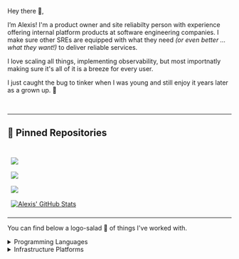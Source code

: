 Hey there 👋,

I’m Alexis! I'm a product owner and site reliabilty person with experience
offering internal platform products at software engineering companies. I make
sure other SREs are equipped with what they need _(or even better &hellip; what
they want!)_ to deliver reliable services.

I love scaling all things, implementing observability, but most importnatly
making sure it's all of it is a breeze for every user.

I just caught the bug to tinker when I was young and still enjoy it years later as a grown
up. 💪

<br>

<hr/>

## 📌 Pinned Repositories

<br>

<a href="https://github.com/avanier/ax-helm-charts">
  <img align="center" style="margin:0.5rem" src="https://github-readme-stats.vercel.app/api/pin/?username=avanier&repo=ax-helm-charts&title_color=ffffff&text_color=c9cacc&icon_color=4AB197&bg_color=1A2B34" />
</a>

<br>

<a href="https://github.com/avanier/papercert">
  <img align="center" style="margin:0.5rem" src="https://github-readme-stats.vercel.app/api/pin/?username=avanier&repo=papercert&title_color=ffffff&text_color=c9cacc&icon_color=4AB197&bg_color=1A2B34" />
</a>

<br>

<a href="https://github.com/avanier/gorecptprint">
  <img align="center" style="margin:0.5rem" src="https://github-readme-stats.vercel.app/api/pin/?username=avanier&repo=gorecptprint&title_color=ffffff&text_color=c9cacc&icon_color=4AB197&bg_color=1A2B34" />
</a>

<br>


<a href="https://github.com/avanier">
  <img align="center" style="margin:0.5rem" src="https://github-readme-stats.vercel.app/api?username=avanier&show_icons=true&line_height=27&count_private=true&title_color=ffffff&text_color=c9cacc&icon_color=4AB097&bg_color=1A2B34" alt="Alexis' GitHub Stats" />
</a>

<hr/>

You can find below a logo-salad 🥗 of things I've worked with.

<details>
<summary>Programming Languages</summary>

![](https://img.shields.io/badge/Golang-noappear?logo=go&style=plastic&color=gray)
![](https://img.shields.io/badge/Ruby-noappear?logo=ruby&style=plastic&color=gray)
![](https://img.shields.io/badge/Rust-noappear?logo=rust&style=plastic&color=gray)
![](https://img.shields.io/badge/Elixir-noappear?logo=elixir&style=plastic&color=gray)
![](https://img.shields.io/badge/Erlang-noappear?logo=erlang&style=plastic&color=gray)

</details>

<details>
<summary>Infrastructure Platforms</summary>

![](https://img.shields.io/badge/Amazon_Web_Services-noappear?logo=amazonaws&style=plastic&color=gray)
![](https://img.shields.io/badge/Google_Cloud_Platform-noappear?logo=googlecloud&style=plastic&color=gray)
![](https://img.shields.io/badge/Azure-noappear?logo=microsoftazure&style=plastic&color=gray)
![](https://img.shields.io/badge/Kubernetes-noappear?logo=kubernetes&style=plastic&color=gray)
![](https://img.shields.io/badge/Chef-noappear?logo=chef&style=plastic&color=gray)

</details>

<!--
<a rel="me" href="https://mastodon.mtltech.space/@karax">Mastodon</a>
-->
